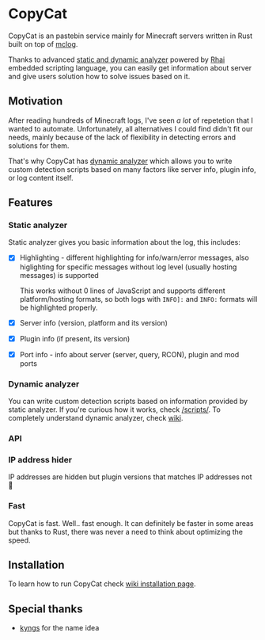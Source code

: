 # CopyCat
CopyCat is an pastebin service mainly for Minecraft servers written in Rust built on top of [mclog](https://github.com/quick-898/mclog).

Thanks to advanced [static and dynamic analyzer](https://github.com/quick-898/copycat/wiki/Analyzer) powered by [Rhai](https://rhai.rs/) embedded scripting language, you can easily get information about server and give users solution how to solve issues based on it.

## Motivation
After reading hundreds of Minecraft logs, I've seen *a lot* of repetetion that I wanted to automate. Unfortunately, all alternatives I could find didn't fit our needs, mainly because of the lack of flexibility in detecting errors and solutions for them.

That's why CopyCat has [dynamic analyzer](https://github.com/quick-898/copycat/wiki/Analyzer#Dynamic) which allows you to write custom detection scripts based on many factors like server info, plugin info, or log content itself.

## Features
### Static analyzer
Static analyzer gives you basic information about the log, this includes:
- [x] Highlighting - different highlighting for info/warn/error messages, also higlighting for specific messages without log level (usually hosting messages) is supported
  
  This works without 0 lines of JavaScript and supports different platform/hosting formats, so both logs with `INFO]:` and `INFO:` formats will be highlighted properly.
- [x] Server info (version, platform and its version)
- [x] Plugin info (if present, its version)
- [x] Port info - info about server (server, query, RCON), plugin and mod ports

### Dynamic analyzer
You can write custom detection scripts based on information provided by static analyzer. If you're curious how it works, check [/scripts/](/scripts/).
To completely understand dynamic analyzer, check [wiki](https://github.com/quick-898/copycat/wiki/Analyzer#Dynamic).

### API

### IP address hider
IP addresses are hidden but plugin versions that matches IP addresses not :tada:

### Fast
CopyCat is fast. Well.. fast enough. It can definitely be faster in some areas but thanks to Rust, there was never a need to think about optimizing the speed.

## Installation
To learn how to run CopyCat check [wiki installation page](https://github.com/quick-898/copycat/wiki/Instalation).

## Special thanks
- [kyngs](https://github.com/kyngs) for the name idea
